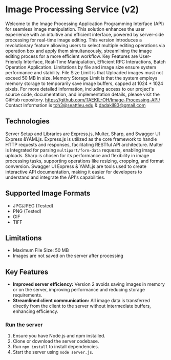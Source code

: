 # Image Processing Service (v2)
Welcome to the Image Processing Application Programming Interface (API) 
for seamless image manipulation. 
This solution enhances the user experience with an intuitive and 
efficient interface, powered by server-side processing for real-time image editing.
This version introduces a revolutionary feature allowing users to select multiple 
editing operations via operation box and apply them simultaneously, streamlining 
the image editing process for a more efficient workflow.
Key Features are User-Friendly Interface, Real-Time Manipulation, Efficient 
RPC Interactions, Batch Operation Application. 
Limitations by file and image size ensure system performance and stability. 
File Size Limit is that Uploaded images 
must not exceed 50 MB in size. Memory Storage Limit is that the system employs 
memory storage to temporarily save 
image buffers, capped at 1024 * 1024 pixels.
For more detailed information, including access to our project's source code, 
documentation, and implementation 
details, please visit the GitHub repository.
https://github.com/TAEKIL-OH/Image-Processing-API/
Contact Information is toh3@seattleu.edu & dadakil83@gmail.com
## Technologies
Server Setup and Libraries are Express.js, Multer, Sharp, and Swagger UI Express &YAMLjs. 
Express.js is utilized as the core framework to handle HTTP requests and responses, 
facilitating RESTful API architecture. Multer is Integrated for parsing `multipart/form-data` requests, 
enabling image uploads. Sharp is chosen for its performance and flexibility in image processing tasks, 
supporting operations like resizing, cropping, and format conversion. Swagger UI Express & YAMLjs are tools 
used to create interactive API documentation, making it easier for developers to understand and integrate the API's capabilities.
## Supported Image Formats
- JPG/JPEG (Tested)
- PNG (Tested)
- GIF
- TIFF
## Limitations
- Maximum File Size: 50 MB
- Images are not saved on the server after processing
## Key Features
- **Improved server efficiency:** Version 2 avoids saving images 
in memory or on the server, improving performance and reducing storage requirements.
- **Streamlined client communication:** All image data is transferred directly 
from the client to the server without intermediate buffers, enhancing efficiency.
### Run the server
1. Ensure you have Node.js and npm installed.
2. Clone or download the server codebase.
3. Run `npm install` to install dependencies.
4. Start the server using `node server.js`.

